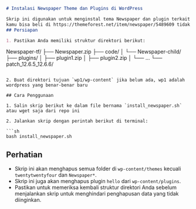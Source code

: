 ```markdown
# Instalasi Newspaper Theme dan Plugins di WordPress

Skrip ini digunakan untuk menginstal tema Newspaper dan plugin terkait ke dalam instalasi WordPress. Skrip akan membersihkan direktori target dari folder dan plugin yang tidak diperlukan, kemudian mengekstrak dan menyalin file yang relevan dari folder sumber.
kamu bisa beli di https://themeforest.net/item/newspaper/5489609 tidak ada affliasi dengan mereka dan tidak ada promosi memang bagus saja
## Persiapan

1. Pastikan Anda memiliki struktur direktori berikut:

```
Newspaper-tf/
├── Newspaper.zip
├── code/
│   └── Newspaper-child/
├── plugins/
│   ├── plugin1.zip
│   ├── plugin2.zip
│   └── ...
└── patch_12.6.5_12.6.6/
```

2. Buat direktori tujuan `wp1/wp-content` jika belum ada, wp1 adalah wordpress yang benar-benar baru

## Cara Penggunaan

1. Salin skrip berikut ke dalam file bernama `install_newspaper.sh` atau wget saja dari repo ini

2. Jalankan skrip dengan perintah berikut di terminal:

```sh
bash install_newspaper.sh
```

## Perhatian

- Skrip ini akan menghapus semua folder di `wp-content/themes` kecuali `twentytwentyfour` dan `Newspaper*`.
- Skrip ini juga akan menghapus plugin `hello` dari `wp-content/plugins`.
- Pastikan untuk memeriksa kembali struktur direktori Anda sebelum menjalankan skrip untuk menghindari penghapusan data yang tidak diinginkan.
```
